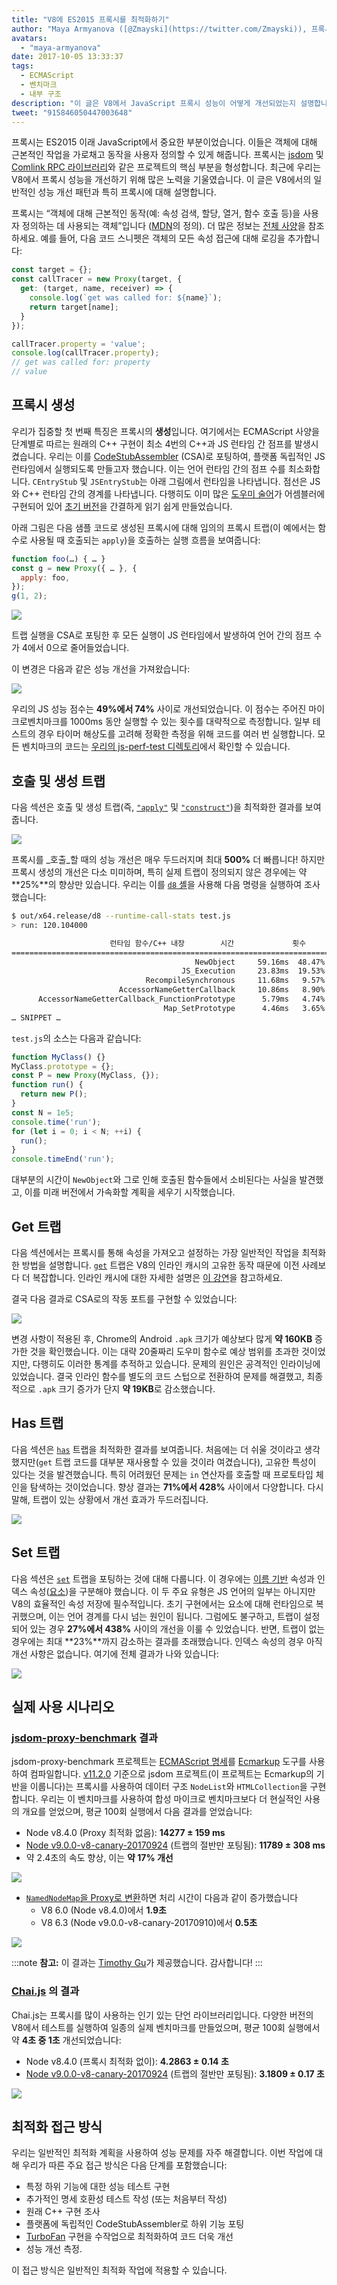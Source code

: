 ```yaml
---
title: "V8에 ES2015 프록시를 최적화하기"
author: "Maya Armyanova ([@Zmayski](https://twitter.com/Zmayski)), 프록시 최적화 담당"
avatars:
  - "maya-armyanova"
date: 2017-10-05 13:33:37
tags:
  - ECMAScript
  - 벤치마크
  - 내부 구조
description: "이 글은 V8에서 JavaScript 프록시 성능이 어떻게 개선되었는지 설명합니다."
tweet: "915846050447003648"
---
```

프록시는 ES2015 이래 JavaScript에서 중요한 부분이었습니다. 이들은 객체에 대해 근본적인 작업을 가로채고 동작을 사용자 정의할 수 있게 해줍니다. 프록시는 [jsdom](https://github.com/tmpvar/jsdom) 및 [Comlink RPC 라이브러리](https://github.com/GoogleChrome/comlink)와 같은 프로젝트의 핵심 부분을 형성합니다. 최근에 우리는 V8에서 프록시 성능을 개선하기 위해 많은 노력을 기울였습니다. 이 글은 V8에서의 일반적인 성능 개선 패턴과 특히 프록시에 대해 설명합니다.

<!--truncate-->
프록시는 “객체에 대해 근본적인 동작(예: 속성 검색, 할당, 열거, 함수 호출 등)을 사용자 정의하는 데 사용되는 객체”입니다 ([MDN](https://developer.mozilla.org/en-US/docs/Web/JavaScript/Reference/Global_Objects/Proxy)의 정의). 더 많은 정보는 [전체 사양](https://tc39.es/ecma262/#sec-proxy-objects)을 참조하세요. 예를 들어, 다음 코드 스니펫은 객체의 모든 속성 접근에 대해 로깅을 추가합니다:

```js
const target = {};
const callTracer = new Proxy(target, {
  get: (target, name, receiver) => {
    console.log(`get was called for: ${name}`);
    return target[name];
  }
});

callTracer.property = 'value';
console.log(callTracer.property);
// get was called for: property
// value
```

## 프록시 생성

우리가 집중할 첫 번째 특징은 프록시의 **생성**입니다. 여기에서는 ECMAScript 사양을 단계별로 따르는 원래의 C++ 구현이 최소 4번의 C++과 JS 런타임 간 점프를 발생시켰습니다. 우리는 이를 [CodeStubAssembler](/docs/csa-builtins) (CSA)로 포팅하여, 플랫폼 독립적인 JS 런타임에서 실행되도록 만들고자 했습니다. 이는 언어 런타임 간의 점프 수를 최소화합니다. `CEntryStub` 및 `JSEntryStub`는 아래 그림에서 런타임을 나타냅니다. 점선은 JS와 C++ 런타임 간의 경계를 나타냅니다. 다행히도 이미 많은 [도우미 술어](https://github.com/v8/v8/blob/4e5db9a6c859df7af95a92e7cf4e530faa49a765/src/code-stub-assembler.h)가 어셈블러에 구현되어 있어 [초기 버전](https://github.com/v8/v8/commit/f2af839b1938b55b4d32a2a1eb6704c49c8d877d#diff-ed49371933a938a7c9896878fd4e4919R97)을 간결하게 읽기 쉽게 만들었습니다.

아래 그림은 다음 샘플 코드로 생성된 프록시에 대해 임의의 프록시 트랩(이 예에서는 함수로 사용될 때 호출되는 `apply`)을 호출하는 실행 흐름을 보여줍니다:

```js
function foo(…) { … }
const g = new Proxy({ … }, {
  apply: foo,
});
g(1, 2);
```

![](/_img/optimizing-proxies/0.png)

트랩 실행을 CSA로 포팅한 후 모든 실행이 JS 런타임에서 발생하여 언어 간의 점프 수가 4에서 0으로 줄어들었습니다.

이 변경은 다음과 같은 성능 개선을 가져왔습니다:

![](/_img/optimizing-proxies/1.png)

우리의 JS 성능 점수는 **49%에서 74%** 사이로 개선되었습니다. 이 점수는 주어진 마이크로벤치마크를 1000ms 동안 실행할 수 있는 횟수를 대략적으로 측정합니다. 일부 테스트의 경우 타이머 해상도를 고려해 정확한 측정을 위해 코드를 여러 번 실행합니다. 모든 벤치마크의 코드는 [우리의 js-perf-test 디렉토리](https://github.com/v8/v8/blob/5a5783e3bff9e5c1c773833fa502f14d9ddec7da/test/js-perf-test/Proxies/proxies.js)에서 확인할 수 있습니다.

## 호출 및 생성 트랩

다음 섹션은 호출 및 생성 트랩(즉, [`"apply"`](https://developer.mozilla.org/en-US/docs/Web/JavaScript/Reference/Global_Objects/Proxy/handler/apply) 및 [`"construct"`](https://developer.mozilla.org/en-US/docs/Web/JavaScript/Reference/Global_Objects/Proxy/handler/construct))을 최적화한 결과를 보여줍니다.

![](/_img/optimizing-proxies/2.png)

프록시를 _호출_할 때의 성능 개선은 매우 두드러지며 최대 **500%** 더 빠릅니다! 하지만 프록시 생성의 개선은 다소 미미하며, 특히 실제 트랩이 정의되지 않은 경우에는 약 **25%**의 향상만 있습니다. 우리는 이를 [`d8` 셸](/docs/build)을 사용해 다음 명령을 실행하여 조사했습니다:

```bash
$ out/x64.release/d8 --runtime-call-stats test.js
> run: 120.104000

                      런타임 함수/C++ 내장        시간             횟수
========================================================================================
                                         NewObject     59.16ms  48.47%    100000  24.94%
                                      JS_Execution     23.83ms  19.53%         1   0.00%
                              RecompileSynchronous     11.68ms   9.57%        20   0.00%
                        AccessorNameGetterCallback     10.86ms   8.90%    100000  24.94%
      AccessorNameGetterCallback_FunctionPrototype      5.79ms   4.74%    100000  24.94%
                                  Map_SetPrototype      4.46ms   3.65%    100203  25.00%
… SNIPPET …
```

`test.js`의 소스는 다음과 같습니다:

```js
function MyClass() {}
MyClass.prototype = {};
const P = new Proxy(MyClass, {});
function run() {
  return new P();
}
const N = 1e5;
console.time('run');
for (let i = 0; i < N; ++i) {
  run();
}
console.timeEnd('run');
```

대부분의 시간이 `NewObject`와 그로 인해 호출된 함수들에서 소비된다는 사실을 발견했고, 이를 미래 버전에서 가속화할 계획을 세우기 시작했습니다.

## Get 트랩

다음 섹션에서는 프록시를 통해 속성을 가져오고 설정하는 가장 일반적인 작업을 최적화한 방법을 설명합니다. [`get`](https://developer.mozilla.org/en-US/docs/Web/JavaScript/Reference/Global_Objects/Proxy/handler/get) 트랩은 V8의 인라인 캐시의 고유한 동작 때문에 이전 사례보다 더 복잡합니다. 인라인 캐시에 대한 자세한 설명은 [이 강연](https://www.youtube.com/watch?v=u7zRSm8jzvA)을 참고하세요.

결국 다음 결과로 CSA로의 작동 포트를 구현할 수 있었습니다:

![](/_img/optimizing-proxies/3.png)

변경 사항이 적용된 후, Chrome의 Android `.apk` 크기가 예상보다 많게 **약 160KB** 증가한 것을 확인했습니다. 이는 대략 20줄짜리 도우미 함수로 예상 범위를 초과한 것이었지만, 다행히도 이러한 통계를 추적하고 있습니다. 문제의 원인은 공격적인 인라이닝에 있었습니다. 결국 인라인 함수를 별도의 코드 스텁으로 전환하여 문제를 해결했고, 최종적으로 `.apk` 크기 증가가 단지 **약 19KB**로 감소했습니다.

## Has 트랩

다음 섹션은 [`has`](https://developer.mozilla.org/en-US/docs/Web/JavaScript/Reference/Global_Objects/Proxy/handler/has) 트랩을 최적화한 결과를 보여줍니다. 처음에는 더 쉬울 것이라고 생각했지만(`get` 트랩 코드를 대부분 재사용할 수 있을 것이라 여겼습니다), 고유한 특성이 있다는 것을 발견했습니다. 특히 어려웠던 문제는 `in` 연산자를 호출할 때 프로토타입 체인을 탐색하는 것이었습니다. 향상 결과는 **71%에서 428%** 사이에서 다양합니다. 다시 말해, 트랩이 있는 상황에서 개선 효과가 두드러집니다.

![](/_img/optimizing-proxies/4.png)

## Set 트랩

다음 섹션은 [`set`](https://developer.mozilla.org/en-US/docs/Web/JavaScript/Reference/Global_Objects/Proxy/handler/set) 트랩을 포팅하는 것에 대해 다룹니다. 이 경우에는 [이름 기반](/blog/fast-properties) 속성과 인덱스 속성([요소](/blog/elements-kinds))을 구분해야 했습니다. 이 두 주요 유형은 JS 언어의 일부는 아니지만 V8의 효율적인 속성 저장에 필수적입니다. 초기 구현에서는 요소에 대해 런타임으로 복귀했으며, 이는 언어 경계를 다시 넘는 원인이 됩니다. 그럼에도 불구하고, 트랩이 설정되어 있는 경우 **27%에서 438%** 사이의 개선을 이룰 수 있었습니다. 반면, 트랩이 없는 경우에는 최대 **23%**까지 감소하는 결과를 초래했습니다. 인덱스 속성의 경우 아직 개선 사항은 없습니다. 여기에 전체 결과가 나와 있습니다:

![](/_img/optimizing-proxies/5.png)

## 실제 사용 시나리오

### [jsdom-proxy-benchmark](https://github.com/domenic/jsdom-proxy-benchmark) 결과

jsdom-proxy-benchmark 프로젝트는 [ECMAScript 명세](https://github.com/tc39/ecma262)를 [Ecmarkup](https://github.com/bterlson/ecmarkup) 도구를 사용하여 컴파일합니다. [v11.2.0](https://github.com/tmpvar/jsdom/blob/master/Changelog.md#1120) 기준으로 jsdom 프로젝트(이 프로젝트는 Ecmarkup의 기반을 이룹니다)는 프록시를 사용하여 데이터 구조 `NodeList`와 `HTMLCollection`을 구현합니다. 우리는 이 벤치마크를 사용하여 합성 마이크로 벤치마크보다 더 현실적인 사용의 개요를 얻었으며, 평균 100회 실행에서 다음 결과를 얻었습니다:

- Node v8.4.0 (Proxy 최적화 없음): **14277 ± 159 ms**
- [Node v9.0.0-v8-canary-20170924](https://nodejs.org/download/v8-canary/v9.0.0-v8-canary20170924898da64843/node-v9.0.0-v8-canary20170924898da64843-linux-x64.tar.gz) (트랩의 절반만 포팅됨): **11789 ± 308 ms**
- 약 2.4초의 속도 향상, 이는 **약 17% 개선**

![](/_img/optimizing-proxies/6.png)

- [`NamedNodeMap`을 Proxy로 변환](https://github.com/domenic/jsdom-proxy-benchmark/issues/1#issuecomment-329047990)하면 처리 시간이 다음과 같이 증가했습니다
    - V8 6.0 (Node v8.4.0)에서 **1.9초**
    - V8 6.3 (Node v9.0.0-v8-canary-20170910)에서 **0.5초**

![](/_img/optimizing-proxies/7.png)

:::note
**참고:** 이 결과는 [Timothy Gu](https://github.com/TimothyGu)가 제공했습니다. 감사합니다!
:::

### [Chai.js](https://chaijs.com/) 의 결과

Chai.js는 프록시를 많이 사용하는 인기 있는 단언 라이브러리입니다. 다양한 버전의 V8에서 테스트를 실행하여 일종의 실제 벤치마크를 만들었으며, 평균 100회 실행에서 약 **4초 중 1초** 개선되었습니다:

- Node v8.4.0 (프록시 최적화 없이): **4.2863 ± 0.14 초**
- [Node v9.0.0-v8-canary-20170924](https://nodejs.org/download/v8-canary/v9.0.0-v8-canary20170924898da64843/node-v9.0.0-v8-canary20170924898da64843-linux-x64.tar.gz) (트랩의 절반만 포팅됨): **3.1809 ± 0.17 초**

![](/_img/optimizing-proxies/8.png)

## 최적화 접근 방식

우리는 일반적인 최적화 계획을 사용하여 성능 문제를 자주 해결합니다. 이번 작업에 대해 우리가 따른 주요 접근 방식은 다음 단계를 포함했습니다:

- 특정 하위 기능에 대한 성능 테스트 구현
- 추가적인 명세 호환성 테스트 작성 (또는 처음부터 작성)
- 원래 C++ 구현 조사
- 플랫폼에 독립적인 CodeStubAssembler로 하위 기능 포팅
- [TurboFan](/docs/turbofan) 구현을 수작업으로 최적화하여 코드 더욱 개선
- 성능 개선 측정.

이 접근 방식은 일반적인 최적화 작업에 적용할 수 있습니다.

